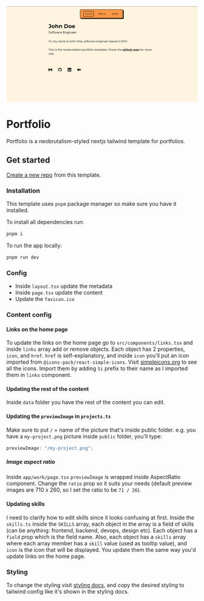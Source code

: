 <img src="public/preview.png" />

# Portfolio

Portfolio is a neobrutalism-styled nextjs tailwind template for portfolios.

## Get started

[Create a new repo](https://github.com/neobrutalism-templates/portfolio/generate)
from this template.

### Installation

This template uses `pnpm` package manager so make sure you have it installed.

To install all dependencies run:

```bash
pnpm i
```

To run the app locally:

```bash
pnpm run dev
```

### Config

- Inside `layout.tsx` update the metadata
- Inside `page.tsx` update the content
- Update the `favicon.ico`

### Content config

#### Links on the home page

To update the links on the home page go to `src/components/links.tsx` and inside
`links` array add or remove objects. Each object has 2 properties, `icon`, and
`href`. `href` is self-explanatory, and inside `icon` you'll put an icon
imported from `@icons-pack/react-simple-icons`. Visit
[simpleicons.org](https://simpleicons.org/) to see all the icons. Import them by
adding `Si` prefix to their name as I imported them in `links` component.

#### Updating the rest of the content

Inside `data` folder you have the rest of the content you can edit.

#### Updating the `previewImage` in `projects.ts`

Make sure to put `/` + name of the picture that's inside public folder. e.g. you
have a `my-project.png` picture inside `public` folder, you'll type:

```ts
previewImage: "/my-project.png";
```

##### Image aspect ratio

Inside `app/work/page.tsx` `previewImage` is wrapped inside AspectRatio
component. Change the `ratio` prop so it suits your needs (default preview
images are 710 x 260, so I set the ratio to be `71 / 26`).

#### Updating skills

I need to clarify how to edit skills since it looks confusing at first. Inside
the `skills.ts` inside the `SKILLS` array, each object in the array is a field
of skills (can be anything: frontend, backend, devops, design etc). Each object
has a `field` prop which is the field name. Also, each object has a `skills`
array where each array member has a `skill` value (used as tooltip value), and
`icon` is the icon that will be displayed. You update them the same way you'd
update links on the home page.

### Styling

To change the styling visit
[styling docs](https://neobrutalism-components.vercel.app/docs/styling), and
copy the desired styling to tailwind config like it's shown in the styling docs.
